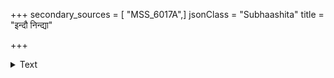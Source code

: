 +++
secondary_sources = [ "MSS_6017A",]
jsonClass = "Subhaashita"
title = "इन्दौ निन्द्या"

+++

<details><summary>Text</summary>

इन्दौ निन्द्या चकोरैरसमयति निशाजागरः पुण्डरीकैः भृङ्गैः शीधुन्यसङ्गः शरदि समधिका ग्लानिरिन्दीवरैश्च।  
भ्रूभङ्गे यस्य वैराकरयुवतिदृशामेकमेवोपमानं पश्याम्यश्रान्तबाष्पप्रकरमयझरीगूड् हचाराश् चमर्यः॥
</details>
